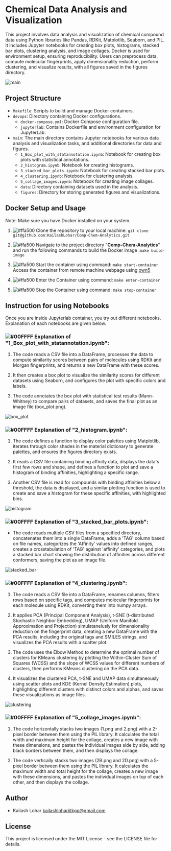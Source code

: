 # Chemical Data Analysis and Visualization

This project involves data analysis and visualization of chemical compound data using Python libraries like Pandas, RDKit, Matplotlib, Seaborn, and PIL. It includes Jupyter notebooks for creating box plots, histograms, stacked bar plots, clustering analysis, and image collages. Docker is used for environment setup, ensuring reproducibility. Users can preprocess data, compute molecular fingerprints, apply dimensionality reduction, perform clustering, and visualize results, with all figures saved in the figures directory.

![main](devops/readme_figures/drug_image.jpeg)

## Project Structure

- `Makefile`: Scripts to build and manage Docker containers.
- `devops`: Directory containing Docker configurations.
  - `docker-compose.yml`: Docker Compose configuration file.
  - `jupyterlab`: Contains Dockerfile and environment configuration for JupyterLab.
- `main`: The main directory contains Jupyter notebooks for various data analysis and visualization tasks, and additional directories for data and figures.
  - `1_Box_plot_with_statannotation.ipynb`: Notebook for creating box plots with statistical annotations.
  - `2_histogram.ipynb`: Notebook for creating histograms.
  - `3_stacked_bar_plots.ipynb`: Notebook for creating stacked bar plots.
  - `4_clustering.ipynb`: Notebook for clustering analysis.
  - `5_collage_images.ipynb`: Notebook for creating image collages.
  - `data`: Directory containing datasets used in the analysis.
  - `figures`: Directory for storing generated figures and visualizations.


## Docker Setup and Usage
Note: Make sure you have Docker installed on your system.
1. ![#ffa500](https://via.placeholder.com/15/ffa500/ffa500.png) Clone the repository to your local machine: `git clone git@github.com:KailashLohar/Comp-Chem-Analytics.git`

2. ![#ffa500](https://via.placeholder.com/15/ffa500/ffa500.png) Navigate to the project directory "**Comp-Chem-Analytics**" and run the following commands to build the Docker image :`make build-image`

3. ![#ffa500](https://via.placeholder.com/15/ffa500/ffa500.png) Start the container using command: `make start-container`
Access the container from remote machine webpage using [own5](https://own5.aganitha.ai:8543/)

4. ![#ffa500](https://via.placeholder.com/15/ffa500/ffa500.png) Enter the Container using command: `make enter-container`

5. ![#ffa500](https://via.placeholder.com/15/ffa500/ffa500.png) Stop the Container using command: `make stop-container`



## Instruction for using Notebooks
Once you are inside Jupyterlab container, you try out different notebooks. Explanation of each notebooks are given below.

### ![#00FFFF](https://via.placeholder.com/15/00FFFF/00FFFF.png) Explanation of "1_Box_plot_with_statannotation.ipynb":

1. The code reads a CSV file into a DataFrame, processes the data to compute similarity scores between pairs of molecules using RDKit and Morgan fingerprints, and returns a new DataFrame with these scores.

2. It then creates a box plot to visualize the similarity scores for different datasets using Seaborn, and configures the plot with specific colors and labels.

3. The code annotates the box plot with statistical test results (Mann-Whitney) to compare pairs of datasets, and saves the final plot as an image file (box_plot.png).

![box_plot](devops/readme_figures/bp.png)


### ![#00FFFF](https://via.placeholder.com/15/00FFFF/00FFFF.png) Explanation of "2_histogram.ipynb":

1. The code defines a function to display color palettes using Matplotlib, iterates through color shades in the material dictionary to generate palettes, and ensures the figures directory exists.

2. It reads a CSV file containing binding affinity data, displays the data's first few rows and shape, and defines a function to plot and save a histogram of binding affinities, highlighting a specific range.

3. Another CSV file is read for compounds with binding affinities below a threshold, the data is displayed, and a similar plotting function is used to create and save a histogram for these specific affinities, with highlighted bins.

![histogram](devops/readme_figures/fd.png)

### ![#00FFFF](https://via.placeholder.com/15/00FFFF/00FFFF.png) Explanation of "3_stacked_bar_plots.ipynb":

- The code reads multiple CSV files from a specified directory, concatenates them into a single DataFrame, adds a 'TAG' column based on file names, categorizes the 'Affinity' values into defined ranges, creates a crosstabulation of 'TAG' against 'affinity' categories, and plots a stacked bar chart showing the distribution of affinities across different conformers, saving the plot as an image file.

![stacked_bar](devops/readme_figures/six.png)


### ![#00FFFF](https://via.placeholder.com/15/00FFFF/00FFFF.png) Explanation of "4_clustering.ipynb":

1. The code reads a CSV file into a DataFrame, renames columns, filters rows based on specific tags, and computes molecular fingerprints for each molecule using RDKit, converting them into numpy arrays.

2. It applies PCA (Principal Component Analysis), t-SNE (t-distributed Stochastic Neighbor Embedding), UMAP (Uniform Manifold Approximation and Projection) simulatanelusly for dimensionality reduction on the fingerprint data, creating a new DataFrame with the PCA results, including the original tags and SMILES strings, and visualizes the PCA results with a scatter plot.

3. The code uses the Elbow Method to determine the optimal number of clusters for KMeans clustering by plotting the Within-Cluster Sum of Squares (WCSS) and the slope of WCSS values for different numbers of clusters, then performs KMeans clustering on the PCA data.

4. It visualizes the clustered PCA, t-SNE and UMAP data simultaneously using scatter plots and KDE (Kernel Density Estimation) plots, highlighting different clusters with distinct colors and alphas, and saves these visualizations as image files.

![clustering](devops/readme_figures/clus.png)

### ![#00FFFF](https://via.placeholder.com/15/00FFFF/00FFFF.png) Explanation of "5_collage_images.ipynb":

1. The code horizontally stacks two images (1.png and 2.png) with a 2-pixel border between them using the PIL library. It calculates the total width and maximum height for the collage, creates a new image with these dimensions, and pastes the individual images side by side, adding black borders between them, and then displays the collage.

2. The code vertically stacks two images (2B.png and 2D.png) with a 5-pixel border between them using the PIL library. It calculates the maximum width and total height for the collage, creates a new image with these dimensions, and pastes the individual images on top of each other, and then displays the collage.


## Author

- Kailash Lohar  <kailashlohariitkgp@gmail.com>


## License

This project is licensed under the MIT License - see the LICENSE file for details.
